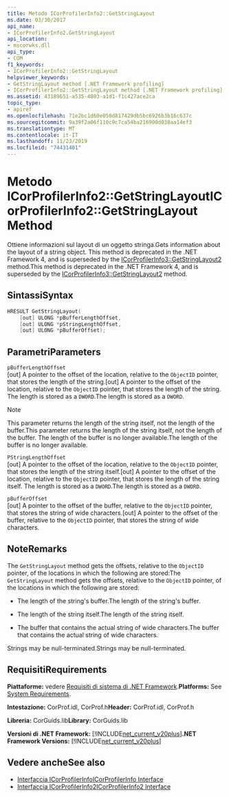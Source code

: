```yaml
---
title: Metodo ICorProfilerInfo2::GetStringLayout
ms.date: 03/30/2017
api_name:
- ICorProfilerInfo2.GetStringLayout
api_location:
- mscorwks.dll
api_type:
- COM
f1_keywords:
- ICorProfilerInfo2::GetStringLayout
helpviewer_keywords:
- GetStringLayout method [.NET Framework profiling]
- ICorProfilerInfo2::GetStringLayout method [.NET Framework profiling]
ms.assetid: 43189651-a535-4803-a1d1-f1c427ace2ca
topic_type:
- apiref
ms.openlocfilehash: 71e2bc1d60e050d817429db5bc6926b3b16c637c
ms.sourcegitcommit: 9a39f2a06f110c9c7ca54ba216900d038aa14ef3
ms.translationtype: MT
ms.contentlocale: it-IT
ms.lasthandoff: 11/23/2019
ms.locfileid: "74431401"
---
```

# <a name="icorprofilerinfo2getstringlayout-method"></a><span data-ttu-id="7483f-102">Metodo ICorProfilerInfo2::GetStringLayout</span><span class="sxs-lookup"><span data-stu-id="7483f-102">ICorProfilerInfo2::GetStringLayout Method</span></span>
<span data-ttu-id="7483f-103">Ottiene informazioni sul layout di un oggetto stringa.</span><span class="sxs-lookup"><span data-stu-id="7483f-103">Gets information about the layout of a string object.</span></span> <span data-ttu-id="7483f-104">This method is deprecated in the .NET Framework 4, and is superseded by the [ICorProfilerInfo3::GetStringLayout2](../../../../docs/framework/unmanaged-api/profiling/icorprofilerinfo3-getstringlayout2-method.md) method.</span><span class="sxs-lookup"><span data-stu-id="7483f-104">This method is deprecated in the .NET Framework 4, and is superseded by the [ICorProfilerInfo3::GetStringLayout2](../../../../docs/framework/unmanaged-api/profiling/icorprofilerinfo3-getstringlayout2-method.md) method.</span></span>  
  
## <a name="syntax"></a><span data-ttu-id="7483f-105">Sintassi</span><span class="sxs-lookup"><span data-stu-id="7483f-105">Syntax</span></span>  
  
```cpp  
HRESULT GetStringLayout(  
    [out] ULONG *pBufferLengthOffset,  
    [out] ULONG *pStringLengthOffset,  
    [out] ULONG *pBufferOffset);  
```  
  
## <a name="parameters"></a><span data-ttu-id="7483f-106">Parametri</span><span class="sxs-lookup"><span data-stu-id="7483f-106">Parameters</span></span>  
 `pBufferLengthOffset`  
 <span data-ttu-id="7483f-107">[out] A pointer to the offset of the location, relative to the `ObjectID` pointer, that stores the length of the string.</span><span class="sxs-lookup"><span data-stu-id="7483f-107">[out] A pointer to the offset of the location, relative to the `ObjectID` pointer, that stores the length of the string.</span></span> <span data-ttu-id="7483f-108">The length is stored as a `DWORD`.</span><span class="sxs-lookup"><span data-stu-id="7483f-108">The length is stored as a `DWORD`.</span></span>  
  
> [!NOTE]
> <span data-ttu-id="7483f-109">This parameter returns the length of the string itself, not the length of the buffer.</span><span class="sxs-lookup"><span data-stu-id="7483f-109">This parameter returns the length of the string itself, not the length of the buffer.</span></span> <span data-ttu-id="7483f-110">The length of the buffer is no longer available.</span><span class="sxs-lookup"><span data-stu-id="7483f-110">The length of the buffer is no longer available.</span></span>  
  
 `PStringLengthOffset`  
 <span data-ttu-id="7483f-111">[out] A pointer to the offset of the location, relative to the `ObjectID` pointer, that stores the length of the string itself.</span><span class="sxs-lookup"><span data-stu-id="7483f-111">[out] A pointer to the offset of the location, relative to the `ObjectID` pointer, that stores the length of the string itself.</span></span> <span data-ttu-id="7483f-112">The length is stored as a `DWORD`.</span><span class="sxs-lookup"><span data-stu-id="7483f-112">The length is stored as a `DWORD`.</span></span>  
  
 `pBufferOffset`  
 <span data-ttu-id="7483f-113">[out] A pointer to the offset of the buffer, relative to the `ObjectID` pointer, that stores the string of wide characters.</span><span class="sxs-lookup"><span data-stu-id="7483f-113">[out] A pointer to the offset of the buffer, relative to the `ObjectID` pointer, that stores the string of wide characters.</span></span>  
  
## <a name="remarks"></a><span data-ttu-id="7483f-114">Note</span><span class="sxs-lookup"><span data-stu-id="7483f-114">Remarks</span></span>  
 <span data-ttu-id="7483f-115">The `GetStringLayout` method gets the offsets, relative to the `ObjectID` pointer, of the locations in which the following are stored:</span><span class="sxs-lookup"><span data-stu-id="7483f-115">The `GetStringLayout` method gets the offsets, relative to the `ObjectID` pointer, of the locations in which the following are stored:</span></span>  
  
- <span data-ttu-id="7483f-116">The length of the string's buffer.</span><span class="sxs-lookup"><span data-stu-id="7483f-116">The length of the string's buffer.</span></span>  
  
- <span data-ttu-id="7483f-117">The length of the string itself.</span><span class="sxs-lookup"><span data-stu-id="7483f-117">The length of the string itself.</span></span>  
  
- <span data-ttu-id="7483f-118">The buffer that contains the actual string of wide characters.</span><span class="sxs-lookup"><span data-stu-id="7483f-118">The buffer that contains the actual string of wide characters.</span></span>  
  
 <span data-ttu-id="7483f-119">Strings may be null-terminated.</span><span class="sxs-lookup"><span data-stu-id="7483f-119">Strings may be null-terminated.</span></span>  
  
## <a name="requirements"></a><span data-ttu-id="7483f-120">Requisiti</span><span class="sxs-lookup"><span data-stu-id="7483f-120">Requirements</span></span>  
 <span data-ttu-id="7483f-121">**Piattaforme:** vedere [Requisiti di sistema di .NET Framework](../../../../docs/framework/get-started/system-requirements.md).</span><span class="sxs-lookup"><span data-stu-id="7483f-121">**Platforms:** See [System Requirements](../../../../docs/framework/get-started/system-requirements.md).</span></span>  
  
 <span data-ttu-id="7483f-122">**Intestazione:** CorProf.idl, CorProf.h</span><span class="sxs-lookup"><span data-stu-id="7483f-122">**Header:** CorProf.idl, CorProf.h</span></span>  
  
 <span data-ttu-id="7483f-123">**Libreria:** CorGuids.lib</span><span class="sxs-lookup"><span data-stu-id="7483f-123">**Library:** CorGuids.lib</span></span>  
  
 <span data-ttu-id="7483f-124">**Versioni di .NET Framework:** [!INCLUDE[net_current_v20plus](../../../../includes/net-current-v20plus-md.md)]</span><span class="sxs-lookup"><span data-stu-id="7483f-124">**.NET Framework Versions:** [!INCLUDE[net_current_v20plus](../../../../includes/net-current-v20plus-md.md)]</span></span>  
  
## <a name="see-also"></a><span data-ttu-id="7483f-125">Vedere anche</span><span class="sxs-lookup"><span data-stu-id="7483f-125">See also</span></span>

- [<span data-ttu-id="7483f-126">Interfaccia ICorProfilerInfo</span><span class="sxs-lookup"><span data-stu-id="7483f-126">ICorProfilerInfo Interface</span></span>](../../../../docs/framework/unmanaged-api/profiling/icorprofilerinfo-interface.md)
- [<span data-ttu-id="7483f-127">Interfaccia ICorProfilerInfo2</span><span class="sxs-lookup"><span data-stu-id="7483f-127">ICorProfilerInfo2 Interface</span></span>](../../../../docs/framework/unmanaged-api/profiling/icorprofilerinfo2-interface.md)

